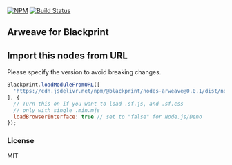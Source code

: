[![NPM](https://img.shields.io/npm/v/@blackprint/nodes-arweave.svg)](https://www.npmjs.com/package/@blackprint/nodes-arweave)
[![Build Status](https://github.com/blackprint/nodes-arweave/actions/workflows/build.yml/badge.svg?branch=master)](https://github.com/blackprint/nodes-arweave/actions/workflows/build.yml)

## Arweave for Blackprint

## Import this nodes from URL
Please specify the version to avoid breaking changes.

```js
Blackprint.loadModuleFromURL([
  'https://cdn.jsdelivr.net/npm/@blackprint/nodes-arweave@0.0.1/dist/nodes-arweave.mjs'
], {
  // Turn this on if you want to load .sf.js, and .sf.css
  // only with single .min.mjs
  loadBrowserInterface: true // set to "false" for Node.js/Deno
});
```

### License
MIT